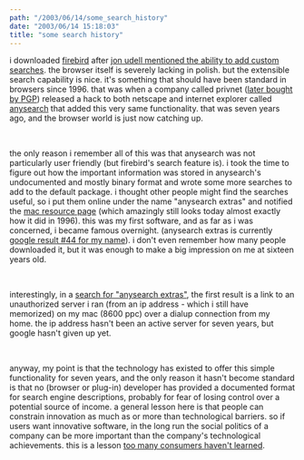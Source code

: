 ```yaml
---
path: "/2003/06/14/some_search_history" 
date: "2003/06/14 15:18:03" 
title: "some search history" 
---
```

<p>i downloaded <a href="">firebird</a> after <a href="http://weblog.infoworld.com/udell/2003/06/13.html#a722">jon udell mentioned the ability to add custom searches</a>. the browser itself is severely lacking in polish. but the extensible search capability is nice. it's something that should have been standard in browsers since 1996. that was when a company called privnet (<a href="http://www.suck.com/daily/96/11/18/daily.html">later bought by PGP</a>) released a hack to both netscape and internet explorer called <a href="http://www.medianews.com/public.php3?userState=display_tool&amp;tool_name=AnySearch">anysearch</a> that added this very same functionality. that was seven years ago, and the browser world is just now catching up.</p><br><p>the only reason i remember all of this was that anysearch was not particularly user friendly (but firebird's search feature is). i took the time to figure out how the important information was stored in anysearch's undocumented and mostly binary format and wrote some more searches to add to the default package. i thought other people might find the searches useful, so i put them online under the name "anysearch extras" and notified the <a href="http://www.macresource.com/">mac resource page</a> (which amazingly still looks today almost exactly how it did in 1996). this was my first software, and as far as i was concerned, i became famous overnight. (anysearch extras is currently <a href="http://www.google.com/search?q=%22scott+reynen%22&amp;start=40">google result #44 for my name</a>). i don't even remember how many people downloaded it, but it was enough to make a big impression on me at sixteen years old.</p><br><p>interestingly, in a <a href="http://www.google.com/search?q=%22anysearch%20extras%22">search for "anysearch extras"</a>, the first result is a link to an unauthorized server i ran (from an ip address - which i still have memorized) on my mac (8600 ppc) over a dialup connection from my home. the ip address hasn't been an active server for seven years, but google hasn't given up yet.</p><br><p>anyway, my point is that the technology has existed to offer this simple functionality for seven years, and the only reason it hasn't become standard is that no (browser or plug-in) developer has provided a documented format for search engine descriptions, probably for fear of losing control over a potential source of income. a general lesson here is that people can constrain innovation as much as or more than technological barriers. so if users want innovative software, in the long run the social politics of a company can be more important than the company's technological achievements. this is a lesson <a href="http://www.pcmag.com/article2/0,4149,24592,00.asp">too many consumers haven't learned</a>.</p>